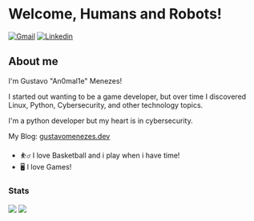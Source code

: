 
# Welcome, Humans and Robots!

[![Gmail](https://img.shields.io/badge/-Gmail-c14438?style=for-the-badge&logo=Gmail&logoColor=white&link=mailto:gustavocode18@gmail.com)](mailto:gustavocode18@gmail.com)
[![Linkedin](https://img.shields.io/badge/LinkedIn-blue?style=for-the-badge&logo=Linkedin)](https://www.linkedin.com/in/gustavo-oliveira-menezes/)

## About me

I'm Gustavo "An0mal1e" Menezes!

I started out wanting to be a game developer, but over time I discovered Linux, Python, Cybersecurity, and other technology topics.

I'm a python developer but my heart is in cybersecurity.

My Blog: [gustavomenezes.dev](https://gustavomenezes.hashnode.dev/)

- :basketball_man: I love Basketball and i play when i have time!
- :desktop_computer: I love Games! 

### Stats

<img align="center" src="https://github-readme-stats.vercel.app/api?username=An0mal1e&show_icons=true&theme=gotham"/> <img align="center" margin-left="3" src="https://github-readme-stats.vercel.app/api/top-langs/?username=An0mal1e&layout=default&theme=gotham"/> 

